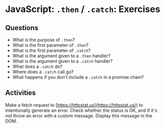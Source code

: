 # JavaScript: `.then` / `.catch`: Exercises

## Questions

* What is the purpose of `.then`?
* What is the first parameter of `.then`?
* What is the first parameter of `.catch`?
* What is the argument given to a `.then` handler?
* What is the argument given to a `.catch` handler?
* What does a `.catch` do?
* Where does a `.catch` call go?
* What happens if you don't include a `.catch` in a promise chain?

## Activities

Make a fetch request to [https://httpstat.us](https://httpstat.us/) to intentionally generate an error. Check whether the status is OK, and if it's not throw an error with a custom message. Display this message in the DOM.
